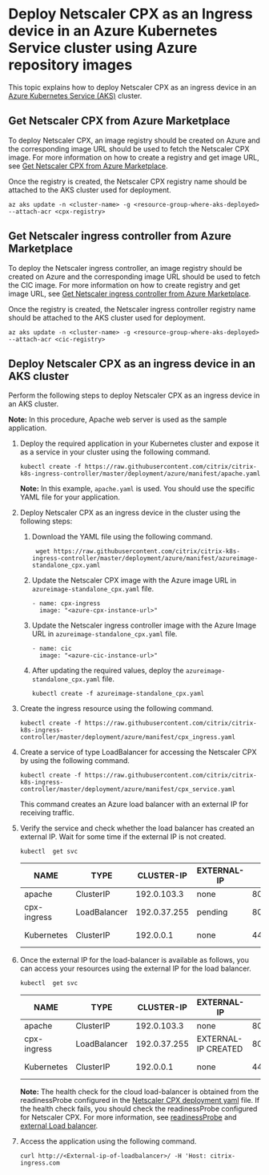 # Deploy Netscaler CPX as an Ingress device in an Azure Kubernetes Service cluster using Azure repository images

This topic explains how to deploy Netscaler CPX as an ingress device in an [Azure Kubernetes Service (AKS)](https://azure.microsoft.com/en-in/services/kubernetes-service/) cluster.


## Get Netscaler CPX from Azure Marketplace

To deploy Netscaler CPX, an image registry should be created on Azure and the corresponding image URL should be used to fetch the Netscaler CPX image.
For more information on how to create a registry and get image URL, see [Get Netscaler CPX from Azure Marketplace](https://github.com/netscaler/netscaler-k8s-ingress-controller/blob/master/docs/deploy/azure-cpx-url.md).

Once the registry is created, the Netscaler CPX registry name should be attached to the AKS cluster used for deployment.

```
az aks update -n <cluster-name> -g <resource-group-where-aks-deployed> --attach-acr <cpx-registry>
```

## Get Netscaler ingress controller from Azure Marketplace

To deploy the Netscaler ingress controller, an image registry should be created on Azure and the corresponding image URL should be used to fetch the CIC image.
For more information on how to create registry and get image URL, see [Get Netscaler ingress controller from Azure Marketplace](https://github.com/netscaler/netscaler-k8s-ingress-controller/blob/master/docs/deploy/azure-cic-url.md).

Once the registry is created, the Netscaler ingress controller registry name should be attached to the AKS cluster used for deployment.

```
az aks update -n <cluster-name> -g <resource-group-where-aks-deployed> --attach-acr <cic-registry>
```

## Deploy Netscaler CPX as an ingress device in an AKS cluster

Perform the following steps to deploy Netscaler CPX as an ingress device in an AKS cluster.

**Note:**
In this procedure, Apache web server is used as the sample application.

1.  Deploy the required application in your Kubernetes cluster and expose it as a service in your cluster using the following command.

        kubectl create -f https://raw.githubusercontent.com/citrix/citrix-k8s-ingress-controller/master/deployment/azure/manifest/apache.yaml

    **Note:**
        In this example, `apache.yaml` is used. You should use the specific YAML file for your application.

2.  Deploy Netscaler CPX as an ingress device in the cluster using the following steps:
   
    1. Download the YAML file using the following command.

        
            wget https://raw.githubusercontent.com/citrix/citrix-k8s-ingress-controller/master/deployment/azure/manifest/azureimage-standalone_cpx.yaml
        

    2. Update the Netscaler CPX image with the Azure image URL in `azureimage-standalone_cpx.yaml` file. 

        

           - name: cpx-ingress
             image: "<azure-cpx-instance-url>"
        
        

    3. Update the Netscaler ingress controller image with the Azure Image URL in `azureimage-standalone_cpx.yaml` file.

        

           - name: cic
             image: "<azure-cic-instance-url>"


    4. After updating the required values, deploy the `azureimage-standalone_cpx.yaml` file.

        

           kubectl create -f azureimage-standalone_cpx.yaml
        
        

3.  Create the ingress resource using the following command.

        kubectl create -f https://raw.githubusercontent.com/citrix/citrix-k8s-ingress-controller/master/deployment/azure/manifest/cpx_ingress.yaml

4.  Create a service of type LoadBalancer for accessing the Netscaler CPX by using the following command.

        kubectl create -f https://raw.githubusercontent.com/citrix/citrix-k8s-ingress-controller/master/deployment/azure/manifest/cpx_service.yaml

    This command creates an Azure load balancer with an external IP for receiving traffic.

5.  Verify the service and check whether the load balancer has created an external IP. Wait for some time if the external IP is not created.

        kubectl  get svc

    |NAME|TYPE|CLUSTER-IP|EXTERNAL-IP|PORT(S)| AGE|
    |----|----|-----|-----|----|----|
    |apache |ClusterIP|192.0.103.3|none|   80/TCP | 2 m|
    |cpx-ingress |LoadBalancer |192.0.37.255 | pending |80:32258/TCP,443:32084/TCP |2 m|
    |Kubernetes |ClusterIP | 192.0.0.1 |none |  443/TCP | 22 h |

6.  Once the external IP for the load-balancer is available as follows, you can access your resources using the external IP for the load balancer.

        kubectl  get svc

    |NAME|TYPE|CLUSTER-IP|EXTERNAL-IP|PORT(S)|  AGE|
    |---|---|----|----|----|----|
    |apache|ClusterIP|192.0.103.3 |none|80/TCP|  3 m|
    |cpx-ingress |LoadBalancer|192.0.37.255|  EXTERNAL-IP CREATED| 80:32258/TCP,443:32084/TCP |  3 m|
    |Kubernetes|    ClusterIP|192.0.0.1 |none| 443/TCP| 22 h|

    **Note:**
    The health check for the cloud load-balancer is obtained from the readinessProbe configured in the [Netscaler CPX deployment yaml](https://github.com/netscaler/netscaler-k8s-ingress-controller/blob/master/deployment/azure/manifest/cpx_service.yaml) file. If the health check fails, you should check the readinessProbe configured for Netscaler CPX. For more information, see [readinessProbe](https://kubernetes.io/docs/tasks/configure-pod-container/configure-liveness-readiness-probes/#define-readiness-probes) and [external Load balancer](https://kubernetes.io/docs/tasks/access-application-cluster/create-external-load-balancer/).

7.  Access the application using the following command.

        curl http://<External-ip-of-loadbalancer>/ -H 'Host: citrix-ingress.com

